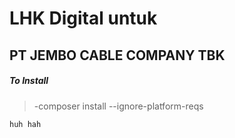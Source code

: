 # LHK Digital untuk
## PT JEMBO CABLE COMPANY TBK
##### To Install
>-composer install --ignore-platform-reqs

```
huh hah
```
